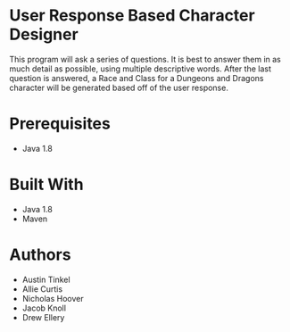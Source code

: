 # User Response Based Character Designer
This program will ask a series of questions. It is best to answer them in as much detail as possible, using multiple descriptive words.
After the last question is answered, a Race and Class for a Dungeons and Dragons character will be generated based off of the user response.

# Prerequisites
  - Java 1.8

# Built With
  - Java 1.8
  - Maven

# Authors
  - Austin Tinkel
  - Allie Curtis
  - Nicholas Hoover
  - Jacob Knoll
  - Drew Ellery
